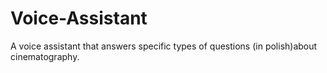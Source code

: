 # Voice-Assistant
A voice assistant that answers specific types of questions  (in polish)about cinematography.
